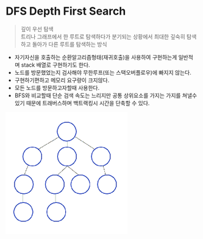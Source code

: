 # DFS Depth First Search 
> 깊이 우선 탐색 <br>
트리나 그래프에서 한 루트로 탐색하다가 분기되는 상황에서 최대한 깊숙히 탐색하고 돌아가 다른 루트를 탐색하는 방식

- 자기자신을 호출하는 순환알고리즘형태(재귀호출)을 사용하여 구현하는게 일반적며 stack 배열로 구현하기도 한다.
- 노드를 방문했었는지 검사해야 무한루프(또는 스택오버플로우)에 빠지지 않는다.
- 구현하기편하고 메모리 요구량이 크지않다.  
- 모든 노드를 방문하고자할때 사용한다.
- BFS와 비교할때 단순 검색 속도는 느리지만 공통 상위요소를 가지는 가지를 쳐낼수있기 때문에 트래버스하며 백트랙킹시 시간을 단축할 수 있다. 

![dfs](./img/dfs.gif)


